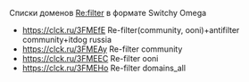 Списки доменов [Re:filter](https://github.com/1andrevich/Re-filter-lists) в формате Switchy Omega
- https://clck.ru/3FMEfE Re-filter(community, ooni)+antifilter community+itdog russia
- https://clck.ru/3FMEAy Re-filter community
- https://clck.ru/3FMEEC Re-filter ooni
- https://clck.ru/3FMEHo Re-filter domains_all
